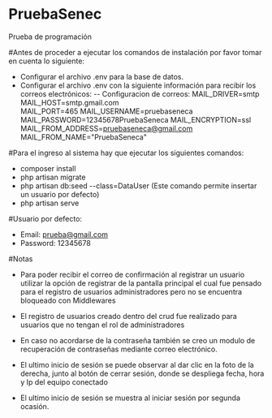 # PruebaSenec
 Prueba de programación

#Antes de proceder a ejecutar los comandos de instalación por favor tomar en cuenta lo siguiente:
- Configurar el archivo .env para la base de datos.
- Configurar el archivo .env con la siguiente información para recibir los correos electrónicos:
-- Configuracion de correos:
    	MAIL_DRIVER=smtp
	MAIL_HOST=smtp.gmail.com	
	MAIL_PORT=465
	MAIL_USERNAME=pruebaseneca
	MAIL_PASSWORD=12345678PruebaSeneca
	MAIL_ENCRYPTION=ssl
	MAIL_FROM_ADDRESS=pruebaseneca@gmail.com
	MAIL_FROM_NAME="PruebaSeneca"

#Para el ingreso al sistema hay que ejecutar los siguientes comandos:
- composer install
- php artisan migrate
- php artisan db:seed --class=DataUser (Este comando permite insertar un usuario por defecto)
- php artisan serve

#Usuario por defecto:
- Email: prueba@gmail.com
- Password: 12345678

#Notas
- Para poder recibir el correo de confirmación al registrar un usuario utilizar la opción de registrar de la pantalla principal el cual fue pensado para el registro de usuarios administradores pero no se encuentra bloqueado con Middlewares

- El registro de usuarios creado dentro del crud fue realizado para usuarios que no tengan el rol de administradores

- En caso no acordarse de la contraseña también se creo un modulo de recuperación de contraseñas mediante correo electrónico.

- El ultimo inicio de sesión se puede observar al dar clic en la foto de la derecha, junto al botón de cerrar sesión, donde se despliega fecha, hora y Ip del equipo conectado

- El ultimo inicio de sesión se muestra al iniciar sesión por segunda ocasión.
